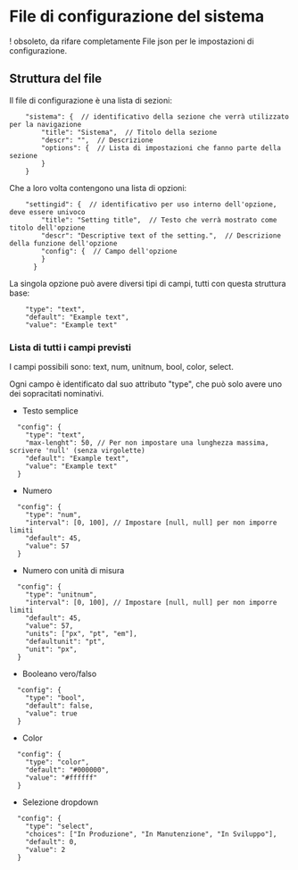 # File di configurazione del sistema

! obsoleto, da rifare completamente
File json per le impostazioni di configurazione.

## Struttura del file

Il file di configurazione è una lista di sezioni:

```jsonc
    "sistema": {  // identificativo della sezione che verrà utilizzato per la navigazione
        "title": "Sistema",  // Titolo della sezione
        "descr": "",  // Descrizione
        "options": {  // Lista di impostazioni che fanno parte della sezione
        }
    }
```

Che a loro volta contengono una lista di opzioni:

```jsonc
    "settingid": {  // identificativo per uso interno dell'opzione, deve essere univoco
        "title": "Setting title",  // Testo che verrà mostrato come titolo dell'opzione
        "descr": "Descriptive text of the setting.",  // Descrizione della funzione dell'opzione
        "config": {  // Campo dell'opzione
        }
      }
```

La singola opzione può avere diversi tipi di campi, tutti con questa struttura base:

```jsonc
    "type": "text",
    "default": "Example text",
    "value": "Example text"
```

### Lista di tutti i campi previsti

I campi possibili sono: text, num, unitnum, bool, color, select.

Ogni campo è identificato dal suo attributo "type", che può solo avere uno dei sopracitati nominativi.

- Testo semplice

```jsonc
  "config": {
    "type": "text",
    "max-lenght": 50, // Per non impostare una lunghezza massima, scrivere 'null' (senza virgolette)
    "default": "Example text",
    "value": "Example text"
  }
```

- Numero

```jsonc
  "config": {
    "type": "num",
    "interval": [0, 100], // Impostare [null, null] per non imporre limiti
    "default": 45,
    "value": 57
  }
```

- Numero con unità di misura

```jsonc
  "config": {
    "type": "unitnum",
    "interval": [0, 100], // Impostare [null, null] per non imporre limiti
    "default": 45,
    "value": 57,
    "units": ["px", "pt", "em"],
    "defaultunit": "pt",
    "unit": "px",
  }
```

- Booleano vero/falso

```jsonc
  "config": {
    "type": "bool",
    "default": false,
    "value": true
  }
```

- Color

```jsonc
  "config": {
    "type": "color",
    "default": "#000000",
    "value": "#ffffff"
  }
```

- Selezione dropdown

```jsonc
  "config": {
    "type": "select",
    "choices": ["In Produzione", "In Manutenzione", "In Sviluppo"],
    "default": 0,
    "value": 2
  }
```
